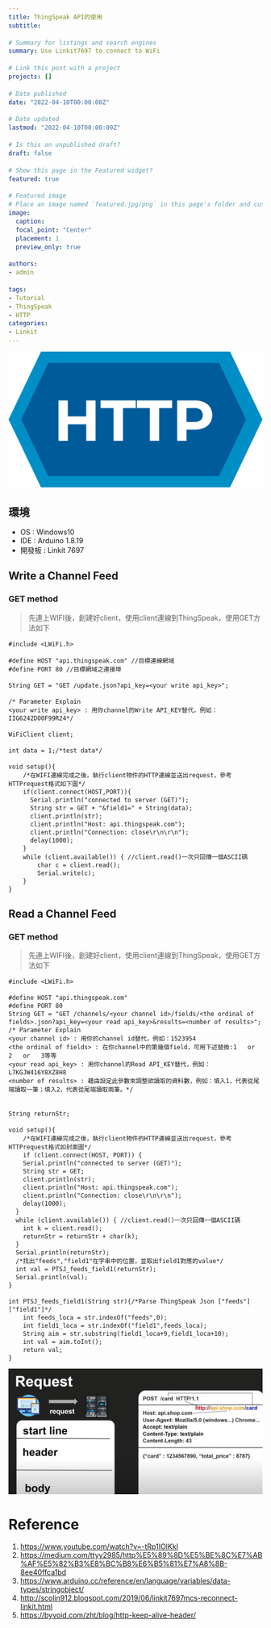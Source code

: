 ```yaml
---
title: ThingSpeak API的使用
subtitle: 

# Summary for listings and search engines
summary: Use Linkit7697 to connect to WiFi

# Link this post with a project
projects: []

# Date published
date: "2022-04-10T00:00:00Z"

# Date updated
lastmod: "2022-04-10T00:00:00Z"

# Is this an unpublished draft?
draft: false

# Show this page in the Featured widget?
featured: true

# Featured image
# Place an image named `featured.jpg/png` in this page's folder and customize its options here.
image:
  caption: 
  focal_point: "Center"
  placement: 1
  preview_only: true

authors:
- admin

tags:
- Tutorial
- ThingSpeak
- HTTP
categories:
- Linkit
---
```



![HTTP](featured.jpg)
## 環境
- OS : Windows10
- IDE : Arduino 1.8.19
- 開發板 : Linkit 7697

## Write a Channel Feed
### GET method
>先連上WIFI後，創建好client，使用client連線到ThingSpeak，使用GET方法如下
```
#include <LWiFi.h>

#define HOST "api.thingspeak.com" //目標連線網域
#define PORT 80 //目標網域之連接埠

String GET = "GET /update.json?api_key=<your write api_key>"; 

/* Parameter Explain
<your write api_key> : 用你channel的Write API_KEY替代，例如：IIG6242DO0F99R24*/

WiFiClient client;

int data = 1;/*test data*/

void setup(){
	/*在WIFI連線完成之後，執行client物件的HTTP連線並送出request，參考HTTPrequest格式如下圖*/
	if(client.connect(HOST,PORT)){
      Serial.println("connected to server (GET)");
      String str = GET + "&field1=" + String(data);
      client.println(str);
      client.println("Host: api.thingspeak.com");
      client.println("Connection: close\r\n\r\n");
      delay(1000);
	}
	while (client.available()) { //client.read()一次只回傳一個ASCII碼
	    char c = client.read();
	    Serial.write(c);
	}
}
```
## Read a Channel Feed
### GET method
>先連上WIFI後，創建好client，使用client連線到ThingSpeak，使用GET方法如下
```
#include <LWiFi.h>

#define HOST "api.thingspeak.com"
#define PORT 80
String GET = "GET /channels/<your channel id>/fields/<the ordinal of fields>.json?api_key=<your read api_key>&results=<number of results>";
/* Parameter Explain
<your channel id> : 用你的channel id替代，例如：1523954
<the ordinal of fields> : 在你channel中的第幾個field，可用下述替換:1   or   2   or   3等等
<your read api_key> : 用你channel的Read API_KEY替代，例如：L7KGJW416Y8XZ8H8
<number of results> : 藉由設定此參數來調整欲讀取的資料數，例如：填入1，代表從尾端讀取一筆；填入2，代表從尾端讀取兩筆。*/


String returnStr;

void setup(){
	/*在WIFI連線完成之後，執行client物件的HTTP連線並送出request，參考HTTPrequest格式如封面圖*/
	if (client.connect(HOST, PORT)) {
    Serial.println("connected to server (GET)");
    String str = GET;
    client.println(str);
    client.println("Host: api.thingspeak.com");
    client.println("Connection: close\r\n\r\n");
    delay(1000);
  }
  while (client.available()) { //client.read()一次只回傳一個ASCII碼
    int k = client.read();
    returnStr = returnStr + char(k);
  }
  Serial.println(returnStr);
  /*找出"feeds","field1"在字串中的位置，並取出field1對應的value*/
  int val = PTSJ_feeds_field1(returnStr);
  Serial.println(val);
}

int PTSJ_feeds_field1(String str){/*Parse ThingSpeak Json ["feeds"]["field1"]*/
  	int feeds_loca = str.indexOf("feeds",0);
	int field1_loca = str.indexOf("field1",feeds_loca);
	String aim = str.substring(field1_loca+9,field1_loca+10);
	int val = aim.toInt();
	return val;
}
```
![http_request](http_request.jpg)



# Reference
1. https://www.youtube.com/watch?v=-tRp1IOlKkI
2. https://medium.com/ttyy2985/http%E5%89%8D%E5%BE%8C%E7%AB%AF%E5%82%B3%E8%BC%B8%E6%B5%81%E7%A8%8B-8ee40ffca1bd
3. https://www.arduino.cc/reference/en/language/variables/data-types/stringobject/
4. http://scolin912.blogspot.com/2019/06/linkit7697mcs-reconnect-linkit.html
5. https://byvoid.com/zht/blog/http-keep-alive-header/